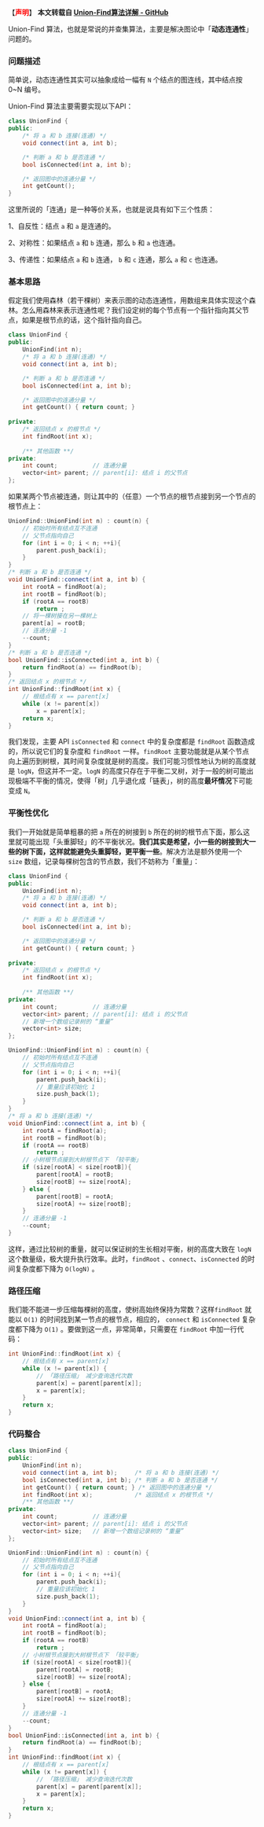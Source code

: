 【<font color=red>**声明**</font>】 **本文转载自 [Union-Find算法详解 - GitHub](https://github.com/labuladong/fucking-algorithm/blob/master/算法思维系列/UnionFind算法详解.md)** 

 Union-Find 算法，也就是常说的并查集算法，主要是解决图论中「**动态连通性**」问题的。

### 问题描述

简单说，动态连通性其实可以抽象成给一幅有 `N` 个结点的图连线，其中结点按 0~N 编号。

Union-Find 算法主要需要实现以下API：

```cpp
class UnionFind {
public:
    /* 将 a 和 b 连接(连通) */
    void connect(int a, int b);

    /* 判断 a 和 b 是否连通 */
    bool isConnected(int a, int b);

    /* 返回图中的连通分量 */
    int getCount();
}
```

这里所说的「连通」是一种等价关系，也就是说具有如下三个性质：

1、自反性：结点 `a` 和 `a` 是连通的。

2、对称性：如果结点 `a` 和 `b` 连通，那么 `b` 和 `a` 也连通。

3、传递性：如果结点 `a` 和 `b` 连通， `b` 和 `c` 连通，那么 `a` 和 `c` 也连通。

### 基本思路

假定我们使用森林（若干棵树）来表示图的动态连通性，用数组来具体实现这个森林。怎么用森林来表示连通性呢？我们设定树的每个节点有一个指针指向其父节点，如果是根节点的话，这个指针指向自己。

```cpp
class UnionFind {
public:
    UnionFind(int n);
    /* 将 a 和 b 连接(连通) */
    void connect(int a, int b);

    /* 判断 a 和 b 是否连通 */
    bool isConnected(int a, int b);

    /* 返回图中的连通分量 */
    int getCount() { return count; }
    
private:
    /* 返回结点 x 的根节点 */
    int findRoot(int x);
    
    /** 其他函数 **/
private:
    int count;			// 连通分量
    vector<int> parent;	// parent[i]: 结点 i 的父节点
};
```

如果某两个节点被连通，则让其中的（任意）一个节点的根节点接到另一个节点的根节点上：

```cpp
UnionFind::UnionFind(int n) : count(n) {
    // 初始时所有结点互不连通
    // 父节点指向自己
    for (int i = 0; i < n; ++i){
        parent.push_back(i);
    }
}
/* 判断 a 和 b 是否连通 */
void UnionFind::connect(int a, int b) {
    int rootA = findRoot(a);
    int rootB = findRoot(b);
    if (rootA == rootB)
        return ;
    // 将一棵树接在另一棵树上
    parent[a] = rootB;
    // 连通分量 -1
    --count;
}
/* 判断 a 和 b 是否连通 */
bool UnionFind::isConnected(int a, int b) {
    return findRoot(a) == findRoot(b);
}
/* 返回结点 x 的根节点 */
int UnionFind::findRoot(int x) {
    // 根结点有 x == parent[x]
    while (x != parent[x])
        x = parent[x];
    return x;
}
```

我们发现，主要 API `isConnected` 和 `connect` 中的复杂度都是 `findRoot` 函数造成的，所以说它们的复杂度和 `findRoot` 一样。`findRoot` 主要功能就是从某个节点向上遍历到树根，其时间复杂度就是树的高度。我们可能习惯性地认为树的高度就是 `logN`，但这并不一定。`logN` 的高度只存在于平衡二叉树，对于一般的树可能出现极端不平衡的情况，使得「树」几乎退化成「链表」，树的高度**最坏情况**下可能变成 `N`。

### 平衡性优化

我们一开始就是简单粗暴的把 `a` 所在的树接到 `b` 所在的树的根节点下面，那么这里就可能出现「头重脚轻」的不平衡状况。**我们其实是希望，小一些的树接到大一些的树下面，这样就能避免头重脚轻，更平衡一些**。解决方法是额外使用一个 `size` 数组，记录每棵树包含的节点数，我们不妨称为「重量」：

```cpp
class UnionFind {
public:
    UnionFind(int n);
    /* 将 a 和 b 连接(连通) */
    void connect(int a, int b);

    /* 判断 a 和 b 是否连通 */
    bool isConnected(int a, int b);

    /* 返回图中的连通分量 */
    int getCount() { return count; }
    
private:
    /* 返回结点 x 的根节点 */
    int findRoot(int x);
    
    /** 其他函数 **/
private:
    int count;			// 连通分量
    vector<int> parent;	// parent[i]: 结点 i 的父节点
    // 新增一个数组记录树的 “重量”
    vector<int> size;
};
```

```cpp
UnionFind::UnionFind(int n) : count(n) {
    // 初始时所有结点互不连通
    // 父节点指向自己
    for (int i = 0; i < n; ++i){
        parent.push_back(i);
        // 重量应该初始化 1
        size.push_back(1);
    }
}
/* 将 a 和 b 连接(连通) */
void UnionFind::connect(int a, int b) {
    int rootA = findRoot(a);
    int rootB = findRoot(b);
    if (rootA == rootB)
        return ;
    // 小树根节点接到大树根节点下 「较平衡」
    if (size[rootA] < size[rootB]){
        parent[rootA] = rootB;
        size[rootB] += size[rootA];
    } else {
        parent[rootB] = rootA;
        size[rootA] += size[rootB];
    }
    // 连通分量 -1
    --count;
}
```

这样，通过比较树的重量，就可以保证树的生长相对平衡，树的高度大致在 `logN` 这个数量级，极大提升执行效率。此时，`findRoot` 、`connect`、`isConnected` 的时间复杂度都下降为 `O(logN)` 。

### 路径压缩

我们能不能进一步压缩每棵树的高度，使树高始终保持为常数？这样`findRoot` 就能以 `O(1)` 的时间找到某一节点的根节点，相应的， `connect` 和 `isConnected`  复杂度都下降为 `O(1)` 。要做到这一点，非常简单，只需要在 `findRoot`  中加一行代码：

```cpp
int UnionFind::findRoot(int x) {
    // 根结点有 x == parent[x]
    while (x != parent[x]) {
        // 「路径压缩」 减少查询迭代次数
        parent[x] = parent[parent[x]];
        x = parent[x];
    }
    return x;
}
```

### 代码整合

```cpp
class UnionFind {
public:
    UnionFind(int n); 		
    void connect(int a, int b);		/* 将 a 和 b 连接(连通) */
    bool isConnected(int a, int b);	/* 判断 a 和 b 是否连通 */
	int getCount() { return count; } /* 返回图中的连通分量 */
	int findRoot(int x);			/* 返回结点 x 的根节点 */
    /** 其他函数 **/
private:
    int count;			// 连通分量
    vector<int> parent;	// parent[i]: 结点 i 的父节点    
    vector<int> size;	// 新增一个数组记录树的 “重量”
};

UnionFind::UnionFind(int n) : count(n) {
    // 初始时所有结点互不连通
    // 父节点指向自己
    for (int i = 0; i < n; ++i){
        parent.push_back(i);
        // 重量应该初始化 1
        size.push_back(1);
    }
}
void UnionFind::connect(int a, int b) {
    int rootA = findRoot(a);
    int rootB = findRoot(b);
    if (rootA == rootB)
        return ;
    // 小树根节点接到大树根节点下 「较平衡」
    if (size[rootA] < size[rootB]){
        parent[rootA] = rootB;
        size[rootB] += size[rootA];
    } else {
        parent[rootB] = rootA;
        size[rootA] += size[rootB];
    }
    // 连通分量 -1
    --count;
}
bool UnionFind::isConnected(int a, int b) {
    return findRoot(a) == findRoot(b);
}
int UnionFind::findRoot(int x) {
    // 根结点有 x == parent[x]
    while (x != parent[x]) {
        // 「路径压缩」 减少查询迭代次数
        parent[x] = parent[parent[x]];
        x = parent[x];
    }
    return x;
}
```

